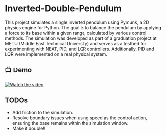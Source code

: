 # Inverted-Double-Pendulum
This project simulates a single inverted pendulum using Pymunk, a 2D physics engine for Python. The goal is to balance the pendulum by applying a force to its base within a given range, calculated by various control methods. The simulation was developed as part of a graduation project at METU (Middle East Technical University) and serves as a testbed for experimenting with NEAT, PID, and LQR controllers. Additionally, PID and LQR were implemented on a real physical system.

## 📺 Demo
[![Watch the video](https://img.youtube.com/vi/aqPP_8_au0k/hqdefault.jpg)](https://youtu.be/aqPP_8_au0k)


## TODOs
- Add friction to the simulation.
- Resolve boundary issues when using speed as the control action, ensuring the base remains within the simulation window.
- Make it double!!
